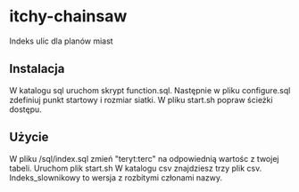 # itchy-chainsaw
Indeks ulic dla planów miast

## Instalacja

W katalogu sql uruchom skrypt function.sql. Następnie w pliku configure.sql zdefiniuj punkt startowy i rozmiar siatki.
W pliku start.sh popraw ścieżki dostępu.

## Użycie

W pliku /sql/index.sql zmień "teryt:terc" na odpowiednią wartośc z twojej tabeli. Uruchom plik start.sh
W katalogu csv znajdziesz trzy plik csv. Indeks_slownikowy to wersja z rozbitymi członami nazwy.
